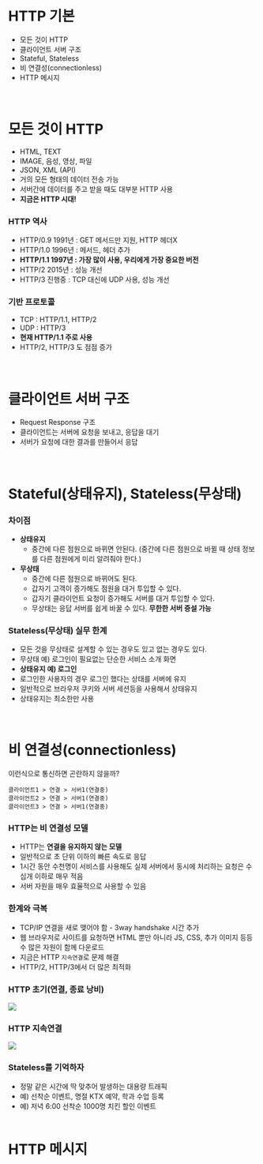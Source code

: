 # HTTP 기본
- 모든 것이 HTTP
- 클라이언트 서버 구조
- Stateful, Stateless
- 비 연결성(connectionless)
- HTTP 메시지  
<br><br>
# 모든 것이 HTTP  
- HTML, TEXT
- IMAGE, 음성, 영상, 파일
- JSON, XML (API)
- 거의 모든 형태의 데이터 전송 가능
- 서버간에 데이터를 주고 받을 때도 대부분 HTTP 사용
- __지금은 HTTP 시대!__  
### HTTP 역사
- HTTP/0.9 1991년 : GET 메서드만 지원, HTTP 헤더X
- HTTP/1.0 1996년 : 메서드, 헤더 추가
- __HTTP/1.1 1997년 : 가장 많이 사용, 우리에게 가장 중요한 버전__
- HTTP/2 2015년 : 성능 개선
- HTTP/3 진행중 : TCP 대신에 UDP 사용, 성능 개선  
### 기반 프로토콜
- TCP : HTTP/1.1, HTTP/2
- UDP : HTTP/3
- __현재 HTTP/1.1 주로 사용__
- HTTP/2, HTTP/3 도 점점 증가  
<br><br>
# 클라이언트 서버 구조  
- Request Response 구조
- 클라이언트는 서버에 요청을 보내고, 응답을 대기
- 서버가 요청에 대한 결과를 만들어서 응답  
<br><br>
# Stateful(상태유지), Stateless(무상태)  
### 차이점
- __상태유지__ 
  - 중간에 다른 점원으로 바뀌면 안된다. (중간에 다른 점원으로 바뀔 때 상태 정보를 다른 점원에게 미리 알려줘야 한다.)
- __무상태__
  - 중간에 다른 점원으로 바뀌어도 된다.
  - 갑자기 고객이 증가해도 점원을 대거 투입할 수 있다.
  - 갑자기 클라이언트 요청이 증가해도 서버를 대거 투입할 수 있다.
  - 무상태는 응답 서버를 쉽게 바꿀 수 있다. __무한한 서버 증설 가능__  

### Stateless(무상태) 실무 한계
- 모든 것을 무상태로 설계할 수 있는 경우도 있고 없는 경우도 있다.
- 무상태 예) 로그인이 필요없는 단순한 서비스 소개 화면
- __상태유지 예) 로그인__
- 로그인한 사용자의 경우 로그인 했다는 상태를 서버에 유지
- 일반적으로 브라우저 쿠키와 서버 세션등을 사용해서 상태유지 
- 상태유지는 최소한만 사용  
<br><br>
# 비 연결성(connectionless)  
이런식으로 통신하면 곤란하지 않을까? 
```
클라이언트1 > 연결 > 서버1(연결중)  
클라이언트2 > 연결 > 서버1(연결중)  
클라이언트3 > 연결 > 서버1(연결중) 
```
### HTTP는 비 연결성 모델
- HTTP는 __연결을 유지하지 않는 모델__
- 일반적으로 초 단위 이하의 빠른 속도로 응답
- 1시간 동안 수천명이 서비스를 사용해도 실제 서버에서 동시에 처리하는 요청은 수십개 이하로 매우 적음
- 서버 자원을 매우 효율적으로 사용할 수 있음  
### 한계와 극복
- TCP/IP 연결을 새로 맺어야 함 - 3way handshake 시간 추가
- 웹 브라우저로 사이트를 요청하면 HTML 뿐만 아니라 JS, CSS, 추가 이미지 등등 수 많은 자원이 함께 다운로드
- 지금은 HTTP ```지속연결```로 문제 해결
- HTTP/2, HTTP/3에서 더 많은 최적화  
### HTTP 초기(연결, 종료 낭비)
![](https://img1.daumcdn.net/thumb/R1280x0/?scode=mtistory2&fname=https%3A%2F%2Fblog.kakaocdn.net%2Fdn%2FmBEQB%2FbtrDefzj7X3%2FzK6Md7mxTbgpMOlQkkeXGk%2Fimg.png)
### HTTP 지속연결
![](https://img1.daumcdn.net/thumb/R1280x0/?scode=mtistory2&fname=https%3A%2F%2Fblog.kakaocdn.net%2Fdn%2FbW6n5i%2FbtrDdnLlnJd%2Fh5o0t9UJJn5eKMS7m21po0%2Fimg.png)  
### Stateless를 기억하자
- 정말 같은 시간에 딱 맞추어 발생하는 대용량 트래픽
- 예) 선착순 이벤트, 명절 KTX 예약, 학과 수업 등록
- 예) 저녁 6:00 선착순 1000명 치킨 할인 이벤트 
<br><br>
# HTTP 메시지  
<br><br>
